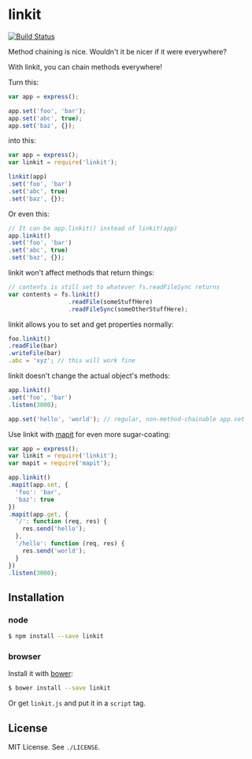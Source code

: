 
# linkit
[![Build Status](https://travis-ci.org/AjayMT/linkit.js.svg)](https://travis-ci.org/AjayMT/linkit.js)

Method chaining is nice. Wouldn't it be nicer if it were everywhere?

With linkit, you can chain methods everywhere!

Turn this:

```javascript
var app = express();

app.set('foo', 'bar');
app.set('abc', true);
app.set('baz', {});
```

into this:

```javascript
var app = express();
var linkit = require('linkit');

linkit(app)
.set('foo', 'bar')
.set('abc', true)
.set('baz', {});
```

Or even this:

```javascript
// It can be app.linkit() instead of linkit(app)
app.linkit()
.set('foo', 'bar')
.set('abc', true)
.set('baz', {});
```

linkit won't affect methods that return things:

```javascript
// contents is still set to whatever fs.readFileSync returns
var contents = fs.linkit()
                 .readFile(someStuffHere)
                 .readFileSync(someOtherStuffHere);
```

linkit allows you to set and get properties normally:

```javascript
foo.linkit()
.readFile(bar)
.writeFile(bar)
.abc = 'xyz'; // this will work fine
```

linkit doesn't change the actual object's methods:

```javascript
app.linkit()
.set('foo', 'bar')
.listen(3000);

app.set('hello', 'world'); // regular, non-method-chainable app.set
```

Use linkit with [mapit](http://github.com/AjayMT/mapit.js) for even more sugar-coating:

```javascript
var app = express();
var linkit = require('linkit');
var mapit = require('mapit');

app.linkit()
.mapit(app.set, {
  'foo': 'bar',
  'baz': true
})
.mapit(app.get, {
  '/': function (req, res) {
    res.send('hello');
  },
  '/hello': function (req, res) {
    res.send('world');
  }
})
.listen(3000);
```

## Installation
### node

```sh
$ npm install --save linkit
```

### browser
Install it with [bower](http://bower.io):

```sh
$ bower install --save linkit
```

Or get `linkit.js` and put it in a `script` tag.

## License
MIT License. See `./LICENSE`.
